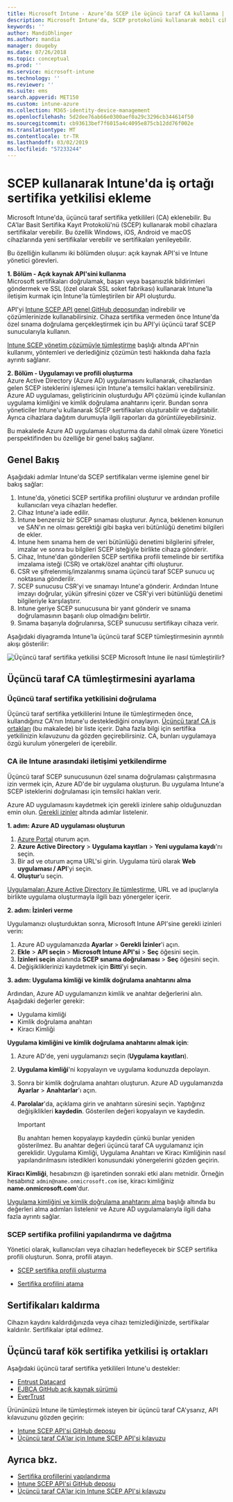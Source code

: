 ```yaml
---
title: Microsoft Intune - Azure’da SCEP ile üçüncü taraf CA kullanma | Microsoft Docs
description: Microsoft Intune'da, SCEP protokolünü kullanarak mobil cihazlara sertifikalar vermesi için bir satıcı veya üçüncü taraf sertifika yetkilisi (CA) ekleyebilirsiniz. Bu genel bakışta, bir Azure Active Directory (Azure AD) uygulaması Microsoft Intune'a sertifikaları doğrulamak için izinler verir. Ardından, sertifikaları vermek için SCEP sunucunuzun kurulumunda AAD uygulamasının uygulama kimliğini, kimlik doğrulama anahtarını ve kiracı kimliğini kullanın.
keywords: ''
author: MandiOhlinger
ms.author: mandia
manager: dougeby
ms.date: 07/26/2018
ms.topic: conceptual
ms.prod: ''
ms.service: microsoft-intune
ms.technology: ''
ms.reviewer: ''
ms.suite: ems
search.appverid: MET150
ms.custom: intune-azure
ms.collection: M365-identity-device-management
ms.openlocfilehash: 5d2dee76ab66e0300aef0a29c3296cb344614f50
ms.sourcegitcommit: cb93613bef7f6015a4c4095e875cb12dd76f002e
ms.translationtype: MT
ms.contentlocale: tr-TR
ms.lasthandoff: 03/02/2019
ms.locfileid: "57233244"
---
```

# <a name="add-partner-certification-authority-in-intune-using-scep"></a>SCEP kullanarak Intune'da iş ortağı sertifika yetkilisi ekleme

Microsoft Intune'da, üçüncü taraf sertifika yetkilileri (CA) eklenebilir. Bu CA'lar Basit Sertifika Kayıt Protokolü'nü (SCEP) kullanarak mobil cihazlara sertifikalar verebilir. Bu özellik Windows, iOS, Android ve macOS cihazlarında yeni sertifikalar verebilir ve sertifikaları yenileyebilir.

Bu özelliğin kullanımı iki bölümden oluşur: açık kaynak API'si ve Intune yönetici görevleri.

**1. Bölüm - Açık kaynak API'sini kullanma**  
Microsoft sertifikaları doğrulamak, başarı veya başarısızlık bildirimleri göndermek ve SSL (özel olarak SSL soket fabrikası) kullanarak Intune'la iletişim kurmak için Intune'la tümleştirilen bir API oluşturdu.

API'yi [Intune SCEP API genel GitHub deposundan](http://github.com/Microsoft/Intune-Resource-Access/tree/develop/src/CsrValidation) indirebilir ve çözümlerinizde kullanabilirsiniz. Cihaza sertifika vermeden önce Intune'da özel sınama doğrulama gerçekleştirmek için bu API'yi üçüncü taraf SCEP sunucularıyla kullanın.

[Intune SCEP yönetim çözümüyle tümleştirme](scep-libraries-apis.md) başlığı altında API'nin kullanımı, yöntemleri ve derlediğiniz çözümün testi hakkında daha fazla ayrıntı sağlanır.

**2. Bölüm - Uygulamayı ve profili oluşturma**  
Azure Active Directory (Azure AD) uygulamasını kullanarak, cihazlardan gelen SCEP isteklerini işlemesi için Intune'a temsilci hakları verebilirsiniz. Azure AD uygulaması, geliştiricinin oluşturduğu API çözümü içinde kullanılan uygulama kimliğini ve kimlik doğrulama anahtarını içerir. Bundan sonra yöneticiler Intune'u kullanarak SCEP sertifikaları oluşturabilir ve dağıtabilir. Ayrıca cihazlara dağıtım durumuyla ilgili raporları da görüntüleyebilirsiniz.

Bu makalede Azure AD uygulaması oluşturma da dahil olmak üzere Yönetici perspektifinden bu özelliğe bir genel bakış sağlanır.

## <a name="overview"></a>Genel Bakış

Aşağıdaki adımlar Intune'da SCEP sertifikaları verme işlemine genel bir bakış sağlar:

1. Intune'da, yönetici SCEP sertifika profilini oluşturur ve ardından profille kullanıcıları veya cihazları hedefler.
2. Cihaz Intune'a iade edilir.
3. Intune benzersiz bir SCEP sınaması oluşturur. Ayrıca, beklenen konunun ve SAN'ın ne olması gerektiği gibi başka veri bütünlüğü denetimi bilgileri de ekler.
4. Intune hem sınama hem de veri bütünlüğü denetimi bilgilerini şifreler, imzalar ve sonra bu bilgileri SCEP isteğiyle birlikte cihaza gönderir.
5. Cihaz, Intune'dan gönderilen SCEP sertifika profili temelinde bir sertifika imzalama isteği (CSR) ve ortak/özel anahtar çifti oluşturur.
6. CSR ve şifrelenmiş/imzalanmış sınama üçüncü taraf SCEP sunucu uç noktasına gönderilir.
7. SCEP sunucusu CSR'yi ve sınamayı Intune'a gönderir. Ardından Intune imzayı doğrular, yükün şifresini çözer ve CSR'yi veri bütünlüğü denetimi bilgileriyle karşılaştırır.
8. Intune geriye SCEP sunucusuna bir yanıt gönderir ve sınama doğrulamasının başarılı olup olmadığını belirtir.  
9. Sınama başarıyla doğrulanırsa, SCEP sunucusu sertifikayı cihaza verir.

Aşağıdaki diyagramda Intune'la üçüncü taraf SCEP tümleştirmesinin ayrıntılı akışı gösterilir:

![Üçüncü taraf sertifika yetkilisi SCEP Microsoft Intune ile nasıl tümleştirilir?](./media/scep-certificate-vendor-integration.png)

## <a name="set-up-third-party-ca-integration"></a>Üçüncü taraf CA tümleştirmesini ayarlama

### <a name="validate-third-party-certification-authority"></a>Üçüncü taraf sertifika yetkilisini doğrulama

Üçüncü taraf sertifika yetkililerini Intune ile tümleştirmeden önce, kullandığınız CA'nın Intune'u desteklediğini onaylayın. [Üçüncü taraf CA iş ortakları](#third-party-certification-authority-partners) (bu makalede) bir liste içerir. Daha fazla bilgi için sertifika yetkilinizin kılavuzunu da gözden geçirebilirsiniz. CA, bunları uygulamaya özgü kurulum yönergeleri de içerebilir.

### <a name="authorize-communication-between-ca-and-intune"></a>CA ile Intune arasındaki iletişimi yetkilendirme

Üçüncü taraf SCEP sunucusunun özel sınama doğrulaması çalıştırmasına izin vermek için, Azure AD'de bir uygulama oluşturun. Bu uygulama Intune'a SCEP isteklerini doğrulaması için temsilci hakları verir.

Azure AD uygulamasını kaydetmek için gerekli izinlere sahip olduğunuzdan emin olun. [Gerekli izinler](https://docs.microsoft.com/azure/azure-resource-manager/resource-group-create-service-principal-portal#required-permissions) altında adımlar listelenir.

**1. adım: Azure AD uygulaması oluşturun**

1. [Azure Portal](https://portal.azure.com) oturum açın.
2. **Azure Active Directory** > **Uygulama kayıtları** > **Yeni uygulama kaydı**'nı seçin.
3. Bir ad ve oturum açma URL'si girin. Uygulama türü olarak **Web uygulaması / API**'yi seçin.
4. **Oluştur**’u seçin.

[Uygulamaları Azure Active Directory ile tümleştirme](https://docs.microsoft.com/azure/active-directory/develop/active-directory-integrating-applications), URL ve ad ipuçlarıyla birlikte uygulama oluşturmayla ilgili bazı yönergeler içerir.

**2. adım: İzinleri verme**

Uygulamanızı oluşturduktan sonra, Microsoft Intune API'sine gerekli izinleri verin:

1. Azure AD uygulamanızda **Ayarlar** > **Gerekli İzinler**'i açın.  
2. **Ekle** > **API seçin** > **Microsoft Intune API'si** > **Seç** öğesini seçin.
3. **İzinleri seçin** alanında **SCEP sınama doğrulaması** > **Seç** öğesini seçin.
4. Değişikliklerinizi kaydetmek için **Bitti**’yi seçin.

**3. adım: Uygulama kimliği ve kimlik doğrulama anahtarını alma**

Ardından, Azure AD uygulamanızın kimlik ve anahtar değerlerini alın. Aşağıdaki değerler gerekir:

- Uygulama kimliği
- Kimlik doğrulama anahtarı
- Kiracı Kimliği

**Uygulama kimliğini ve kimlik doğrulama anahtarını almak için**:

1. Azure AD'de, yeni uygulamanızı seçin (**Uygulama kayıtları**).
2. **Uygulama kimliği**'ni kopyalayın ve uygulama kodunuzda depolayın.
3. Sonra bir kimlik doğrulama anahtarı oluşturun. Azure AD uygulamanızda **Ayarlar** > **Anahtarlar**'ı açın.
4. **Parolalar**'da, açıklama girin ve anahtarın süresini seçin. Yaptığınız değişiklikleri **kaydedin**. Gösterilen değeri kopyalayın ve kaydedin.

    > [!IMPORTANT]
    > Bu anahtarı hemen kopyalayıp kaydedin çünkü bunlar yeniden gösterilmez. Bu anahtar değeri üçüncü taraf CA uygulamanız için gereklidir. Uygulama Kimliği, Uygulama Anahtarı ve Kiracı Kimliğinin nasıl yapılandırılmasını istedikleri konusundaki yönergelerini gözden geçirin.

**Kiracı Kimliği**, hesabınızın @ işaretinden sonraki etki alanı metnidir. Örneğin hesabınız `admin@name.onmicrosoft.com` ise, kiracı kimliğiniz **name.onmicrosoft.com**'dur.

[Uygulama kimliğini ve kimlik doğrulama anahtarını alma](https://docs.microsoft.com/azure/azure-resource-manager/resource-group-create-service-principal-portal#get-application-id-and-authentication-key) başlığı altında bu değerleri alma adımları listelenir ve Azure AD uygulamalarıyla ilgili daha fazla ayrıntı sağlar.

### <a name="configure-and-deploy-a-scep-certificate-profile"></a>SCEP sertifika profilini yapılandırma ve dağıtma
Yönetici olarak, kullanıcıları veya cihazları hedefleyecek bir SCEP sertifika profili oluşturun. Sonra, profili atayın.

- [SCEP sertifika profili oluşturma](certificates-scep-configure.md#create-a-scep-certificate-profile)

- [Sertifika profilini atama](certificates-scep-configure.md#assign-the-certificate-profile)

## <a name="removing-certificates"></a>Sertifikaları kaldırma

Cihazın kaydını kaldırdığınızda veya cihazı temizlediğinizde, sertifikalar kaldırılır. Sertifikalar iptal edilmez.

## <a name="third-party-certification-authority-partners"></a>Üçüncü taraf kök sertifika yetkilisi iş ortakları
Aşağıdaki üçüncü taraf sertifika yetkilileri Intune'u destekler:

- [Entrust Datacard](http://www.entrustdatacard.com/resource-center/documents/documentation)
- [EJBCA GitHub açık kaynak sürümü](https://github.com/agerbergt/intune-ejbca-connector)
- [EverTrust](https://evertrust.fr/en/products/)

Ürününüzü Intune ile tümleştirmek isteyen bir üçüncü taraf CA'ysanız, API kılavuzunu gözden geçirin:

- [Intune SCEP API'si GitHub deposu](http://github.com/Microsoft/Intune-Resource-Access/tree/develop/src/CsrValidation)
- [Üçüncü taraf CA'lar için Intune SCEP API'si kılavuzu](scep-libraries-apis.md)

## <a name="see-also"></a>Ayrıca bkz.

- [Sertifika profillerini yapılandırma](certificates-scep-configure.md)
- [Intune SCEP API'si GitHub deposu](http://github.com/Microsoft/Intune-Resource-Access/tree/develop/src/CsrValidation)
- [Üçüncü taraf CA'lar için Intune SCEP API'si kılavuzu](scep-libraries-apis.md)
